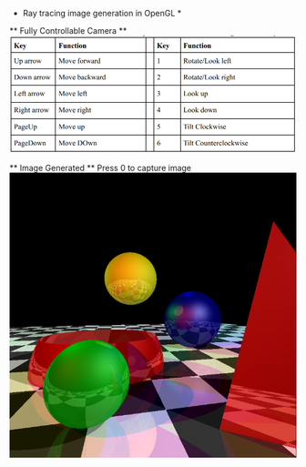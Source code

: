 * Ray tracing image generation in OpenGL *

** Fully Controllable Camera **
![controls](https://github.com/nafiz6/openGL-Raytracing/blob/main/img/controls.png)

** Image Generated **
Press 0 to capture image
![ray traced](https://github.com/nafiz6/openGL-Raytracing/blob/main/img/out.png)
